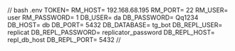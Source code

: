 // bash
.env
TOKEN=
RM_HOST= 192.168.68.195
RM_PORT= 22
RM_USER= user
RM_PASSWORD= 1
DB_USER= da
DB_PASSWORD= Qq1234
DB_HOST= db
DB_PORT= 5432
DB_DATABASE= tg_bot
DB_REPL_USER= replicat
DB_REPL_PASSWORD= replicator_password
DB_REPL_HOST= repl_db_host
DB_REPL_PORT= 5432
//

